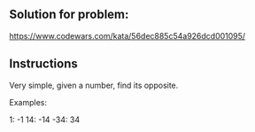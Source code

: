 ## Solution for problem:

https://www.codewars.com/kata/56dec885c54a926dcd001095/

## Instructions

Very simple, given a number, find its opposite.

Examples:

1: -1
14: -14
-34: 34